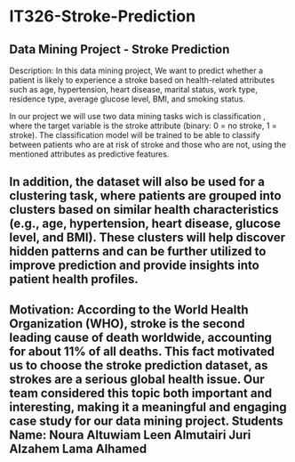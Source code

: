 # IT326-Stroke-Prediction
Data Mining Project - Stroke Prediction
---------------------------------------------
Description:
In this data mining project, We want to predict whether a patient is likely to experience a stroke based on health-related attributes such as age, hypertension, heart disease, marital status, work type, residence type, average glucose level, BMI, and smoking status.

In our project we will use two data mining tasks wich is classification , where the target variable is the stroke attribute (binary: 0 = no stroke, 1 = stroke). The classification model will be trained to be able to classify between patients who are at risk of stroke and those who are not, using the mentioned attributes as predictive features.

In addition, the dataset will also be used for a clustering task, where patients are grouped into clusters based on similar health characteristics (e.g., age, hypertension, heart disease, glucose level, and BMI). These clusters will help discover hidden patterns and can be further utilized to improve prediction and provide insights into patient health profiles.
--------------------------------------------
Motivation:
According to the World Health Organization (WHO), stroke is the second leading cause of death worldwide, accounting for about 11% of all deaths. This fact motivated us to choose the stroke prediction dataset, as strokes are a serious global health issue. Our team considered this topic both important and interesting, making it a meaningful and engaging case study for our data mining project.
Students Name:
Noura Altuwiam
Leen Almutairi
Juri Alzahem
Lama Alhamed
------------------------------------------
